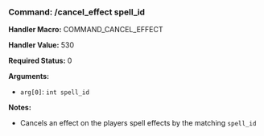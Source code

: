 ### Command: /cancel_effect spell_id

**Handler Macro:** COMMAND_CANCEL_EFFECT

**Handler Value:** 530

**Required Status:** 0

**Arguments:**
- `arg[0]`: `int spell_id`

**Notes:**
- Cancels an effect on the players spell effects by the matching `spell_id`
